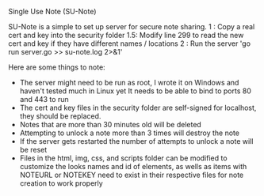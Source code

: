 Single Use Note (SU-Note)

SU-Note is a simple to set up server for secure note sharing.
1  : Copy a real cert and key into the security folder
1.5: Modify line 299 to read the new cert and key if they have different names / locations
2  : Run the server 'go run server.go >> su-note.log 2>&1'

Here are some things to note:

- The server might need to be run as root, I wrote it on Windows and haven't tested much in Linux yet
    It needs to be able to bind to ports 80 and 443 to run
- The cert and key files in the security folder are self-signed for localhost, they should be replaced.
- Notes that are more than 30 minutes old will be deleted
- Attempting to unlock a note more than 3 times will destroy the note
- If the server gets restarted the number of attempts to unlock a note will be reset
- Files in the html, img, css, and scripts folder can be modified to customize the looks
    names and id of elements, as wells as items with NOTEURL or NOTEKEY need to exist in their respective 
    files for note creation to work properly
